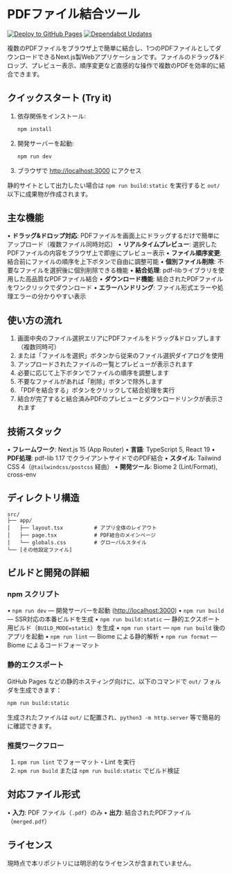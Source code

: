 # PDFファイル結合ツール

[![Deploy to GitHub Pages](https://github.com/ot-nemoto/combine-pdf-files/actions/workflows/deploy.yml/badge.svg)](https://github.com/ot-nemoto/combine-pdf-files/actions/workflows/deploy.yml)
[![Dependabot Updates](https://github.com/ot-nemoto/combine-pdf-files/actions/workflows/dependabot/dependabot-updates/badge.svg)](https://github.com/ot-nemoto/combine-pdf-files/actions/workflows/dependabot/dependabot-updates/)

複数のPDFファイルをブラウザ上で簡単に結合し、1つのPDFファイルとしてダウンロードできるNext.js製Webアプリケーションです。ファイルのドラッグ&ドロップ、プレビュー表示、順序変更など直感的な操作で複数のPDFを効率的に結合できます。

## クイックスタート (Try it)

1. 依存関係をインストール:
   ```bash
   npm install
   ```
2. 開発サーバーを起動:
   ```bash
   npm run dev
   ```
3. ブラウザで [http://localhost:3000](http://localhost:3000) にアクセス

静的サイトとして出力したい場合は `npm run build:static` を実行すると `out/` 以下に成果物が作成されます。

## 主な機能

• **ドラッグ&ドロップ対応**: PDFファイルを画面上にドラッグするだけで簡単にアップロード（複数ファイル同時対応）
• **リアルタイムプレビュー**: 選択したPDFファイルの内容をブラウザ上で即座にプレビュー表示
• **ファイル順序変更**: 結合前にファイルの順序を上下ボタンで自由に調整可能
• **個別ファイル削除**: 不要なファイルを選択後に個別削除できる機能
• **結合処理**: pdf-libライブラリを使用した高品質なPDFファイル結合
• **ダウンロード機能**: 結合されたPDFファイルをワンクリックでダウンロード
• **エラーハンドリング**: ファイル形式エラーや処理エラーの分かりやすい表示

## 使い方の流れ

1. 画面中央のファイル選択エリアにPDFファイルをドラッグ&ドロップします（複数同時可）
2. または「ファイルを選択」ボタンから従来のファイル選択ダイアログを使用
3. アップロードされたファイルの一覧とプレビューが表示されます
4. 必要に応じて上下ボタンでファイルの順序を調整します
5. 不要なファイルがあれば「削除」ボタンで除外します
6. 「PDFを結合する」ボタンをクリックして結合処理を実行
7. 結合が完了すると結合済みPDFのプレビューとダウンロードリンクが表示されます

## 技術スタック

• **フレームワーク**: Next.js 15 (App Router)
• **言語**: TypeScript 5, React 19
• **PDF処理**: pdf-lib 1.17 でクライアントサイドでのPDF結合
• **スタイル**: Tailwind CSS 4（`@tailwindcss/postcss` 経由）
• **開発ツール**: Biome 2 (Lint/Format), cross-env

## ディレクトリ構造

```
src/
├── app/
│   ├── layout.tsx          # アプリ全体のレイアウト
│   ├── page.tsx            # PDF結合のメインページ
│   └── globals.css         # グローバルスタイル
└── [その他設定ファイル]
```

## ビルドと開発の詳細

### npm スクリプト

• `npm run dev` — 開発サーバーを起動 ([http://localhost:3000](http://localhost:3000))
• `npm run build` — SSR対応の本番ビルドを生成
• `npm run build:static` — 静的エクスポート用ビルド（`BUILD_MODE=static`）を生成
• `npm run start` — `npm run build` 後のアプリを起動
• `npm run lint` — Biome による静的解析
• `npm run format` — Biome によるコードフォーマット

### 静的エクスポート

GitHub Pages などの静的ホスティング向けに、以下のコマンドで `out/` フォルダを生成できます：

```bash
npm run build:static
```

生成されたファイルは `out/` に配置され、`python3 -m http.server` 等で簡易的に確認できます。

### 推奨ワークフロー

1. `npm run lint` でフォーマット・Lint を実行
2. `npm run build` または `npm run build:static` でビルド検証

## 対応ファイル形式

• **入力**: PDF ファイル（`.pdf`）のみ
• **出力**: 結合されたPDFファイル（`merged.pdf`）

## ライセンス

現時点で本リポジトリには明示的なライセンスが含まれていません。
